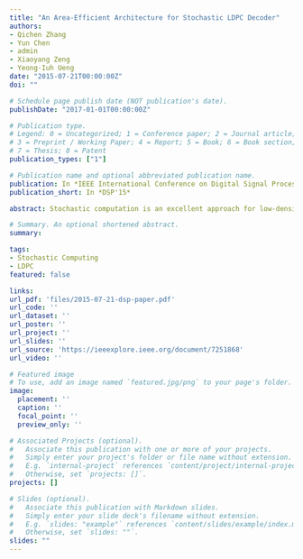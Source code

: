 ```yaml
---
title: "An Area-Efficient Architecture for Stochastic LDPC Decoder"
authors:
- Qichen Zhang
- Yun Chen
- admin
- Xiaoyang Zeng
- Yeong-Iuh Ueng
date: "2015-07-21T00:00:00Z"
doi: ""

# Schedule page publish date (NOT publication's date).
publishDate: "2017-01-01T00:00:00Z"

# Publication type.
# Legend: 0 = Uncategorized; 1 = Conference paper; 2 = Journal article;
# 3 = Preprint / Working Paper; 4 = Report; 5 = Book; 6 = Book section;
# 7 = Thesis; 8 = Patent
publication_types: ["1"]

# Publication name and optional abbreviated publication name.
publication: In *IEEE International Conference on Digital Signal Processing*
publication_short: In *DSP'15*

abstract: Stochastic computation is an excellent approach for low-density parity-check codes decoding. By adding edge memories at each edge in the Tanner graph, fully parallel hardware implementation can be designed with much lower wire complexity. This feature can alleviate the wire congestion in conventional Min-Sum decoders. However, edge memories occupy large physical area percentage of variable node and cause large dynamic power dissipation. In this paper, we propose an area­ efficient counter based structure for variable nodes. In order to reduce the area of variable nodes, we eliminate the edge memories in all variable nodes and reuse the counter designed to function the hard-decision to trace the probability of the prior message. The value boundary of the counter is enlarged to record the probability more precisely, and the value of the counter is compared with a random number to determine the output of variable nodes. We also reuse parts of some sub-units in variable nodes to build others. As a result, for LDPC codes of 10GBASE­ T (IEEE 802.3an-2006), the proposed structure of variable node can reduce 88.3% EM based variable node area.

# Summary. An optional shortened abstract.
summary:

tags:
- Stochastic Computing
- LDPC
featured: false

links:
url_pdf: 'files/2015-07-21-dsp-paper.pdf'
url_code: ''
url_dataset: ''
url_poster: ''
url_project: ''
url_slides: ''
url_source: 'https://ieeexplore.ieee.org/document/7251868'
url_video: ''

# Featured image
# To use, add an image named `featured.jpg/png` to your page's folder. 
image:
  placement: ''
  caption: ''
  focal_point: ''
  preview_only: ''

# Associated Projects (optional).
#   Associate this publication with one or more of your projects.
#   Simply enter your project's folder or file name without extension.
#   E.g. `internal-project` references `content/project/internal-project/index.md`.
#   Otherwise, set `projects: []`.
projects: []

# Slides (optional).
#   Associate this publication with Markdown slides.
#   Simply enter your slide deck's filename without extension.
#   E.g. `slides: "example"` references `content/slides/example/index.md`.
#   Otherwise, set `slides: ""`.
slides: ""
---
```

